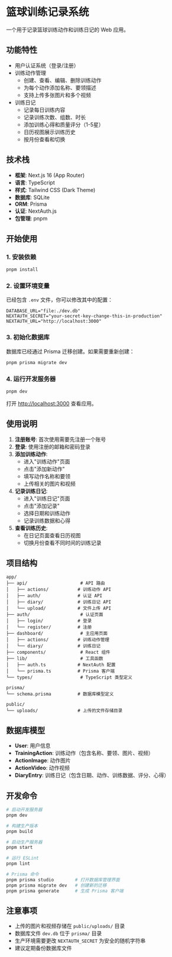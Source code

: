 # 篮球训练记录系统

一个用于记录篮球训练动作和训练日记的 Web 应用。

## 功能特性

- 用户认证系统（登录/注册）
- 训练动作管理
  - 创建、查看、编辑、删除训练动作
  - 为每个动作添加名称、要领描述
  - 支持上传多张图片和多个视频
- 训练日记
  - 记录每日训练内容
  - 记录训练次数、组数、时长
  - 添加训练心得和质量评分（1-5星）
  - 日历视图展示训练历史
  - 按月份查看和切换

## 技术栈

- **框架**: Next.js 16 (App Router)
- **语言**: TypeScript
- **样式**: Tailwind CSS (Dark Theme)
- **数据库**: SQLite
- **ORM**: Prisma
- **认证**: NextAuth.js
- **包管理**: pnpm

## 开始使用

### 1. 安装依赖

```bash
pnpm install
```

### 2. 设置环境变量

已经包含 `.env` 文件，你可以修改其中的配置：

```env
DATABASE_URL="file:./dev.db"
NEXTAUTH_SECRET="your-secret-key-change-this-in-production"
NEXTAUTH_URL="http://localhost:3000"
```

### 3. 初始化数据库

数据库已经通过 Prisma 迁移创建。如果需要重新创建：

```bash
pnpm prisma migrate dev
```

### 4. 运行开发服务器

```bash
pnpm dev
```

打开 [http://localhost:3000](http://localhost:3000) 查看应用。

## 使用说明

1. **注册账号**: 首次使用需要先注册一个账号
2. **登录**: 使用注册的邮箱和密码登录
3. **添加训练动作**:
   - 进入"训练动作"页面
   - 点击"添加新动作"
   - 填写动作名称和要领
   - 上传相关的图片和视频
4. **记录训练日记**:
   - 进入"训练日记"页面
   - 点击"添加记录"
   - 选择日期和训练动作
   - 记录训练数据和心得
5. **查看训练历史**:
   - 在日记页面查看日历视图
   - 切换月份查看不同时间的训练记录

## 项目结构

```
app/
├── api/                    # API 路由
│   ├── actions/           # 训练动作 API
│   ├── auth/              # 认证 API
│   ├── diary/             # 训练日记 API
│   └── upload/            # 文件上传 API
├── auth/                   # 认证页面
│   ├── login/             # 登录
│   └── register/          # 注册
├── dashboard/              # 主应用页面
│   ├── actions/           # 训练动作管理
│   └── diary/             # 训练日记
├── components/             # React 组件
├── lib/                    # 工具函数
│   ├── auth.ts            # NextAuth 配置
│   └── prisma.ts          # Prisma 客户端
└── types/                  # TypeScript 类型定义

prisma/
└── schema.prisma          # 数据库模型定义

public/
└── uploads/               # 上传的文件存储目录
```

## 数据库模型

- **User**: 用户信息
- **TrainingAction**: 训练动作（包含名称、要领、图片、视频）
- **ActionImage**: 动作图片
- **ActionVideo**: 动作视频
- **DiaryEntry**: 训练日记（包含日期、动作、训练数据、评分、心得）

## 开发命令

```bash
# 启动开发服务器
pnpm dev

# 构建生产版本
pnpm build

# 启动生产服务器
pnpm start

# 运行 ESLint
pnpm lint

# Prisma 命令
pnpm prisma studio        # 打开数据库管理界面
pnpm prisma migrate dev   # 创建新的迁移
pnpm prisma generate      # 生成 Prisma 客户端
```

## 注意事项

- 上传的图片和视频存储在 `public/uploads/` 目录
- 数据库文件 `dev.db` 位于 `prisma/` 目录
- 生产环境需要更改 `NEXTAUTH_SECRET` 为安全的随机字符串
- 建议定期备份数据库文件
